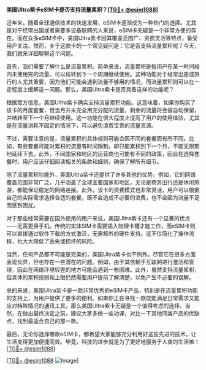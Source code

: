 **美国Ultra紫卡eSIM卡是否支持流量累积？[[TG💪+ @esim1088](https://t.me/s/esim1088)]**

近年来，随着全球通信技术的快速发展，eSIM卡逐渐成为一种热门的选择。尤其是对于经常出国或者需要多设备联网的人来说，eSIM卡无疑是一个非常方便的存在。而在众多eSIM卡中，美国Ultra紫卡因其覆盖范围广、资费灵活等特点，备受用户关注。然而，关于这款卡的一个常见疑问是：它是否支持流量累积呢？今天，我们就来详细聊聊这个问题。

首先，我们需要了解什么是流量累积。简单来说，流量累积是指用户在某一时间段内未使用完的流量，可以结转到下一个周期继续使用。这种功能对于经常出差或旅行的人尤其重要，因为他们可能会遇到流量不够用的情况，而流量累积则可以在一定程度上缓解这一问题。那么，美国Ultra紫卡是否具备这样的功能呢？

根据官方信息，美国Ultra紫卡确实支持流量累积功能。这意味着，如果你购买了该卡的月度套餐，但当月并未完全用完分配的流量，剩余的流量将会被自动保留，并结转至下一个月继续使用。这一功能在很大程度上提高了用户的使用体验，尤其是在流量消耗不固定的情况下，可以避免浪费宝贵的流量资源。

不过，需要注意的是，流量累积的具体规则可能会因不同的套餐而有所不同。比如，有些套餐可能对累积的流量有时间限制，即只能累积到下一个月，不能无限期地延续下去。此外，不同国家和地区的运营商也可能有不同的政策，因此在选择套餐时，用户应该仔细阅读相关的条款和细则，确保了解所有细节。

除了流量累积功能外，美国Ultra紫卡还提供了许多其他的优势。例如，它的网络覆盖范围非常广泛，几乎涵盖了全球主要国家和地区，无论是商务出行还是休闲旅游，都能保证稳定的网络连接。此外，该卡的资费模式也非常灵活，用户可以根据自己的实际需求选择合适的套餐，既不会造成不必要的浪费，也不会因为流量不足而感到困扰。

对于那些经常需要在国外使用的用户来说，美国Ultra紫卡还有一个显著的优点——无需更换手机。传统的实体SIM卡需要插入物理卡槽才能工作，而eSIM卡则可以直接通过软件下载的方式激活，无需额外的硬件支持。这不仅简化了操作流程，也大大降低了丢失或损坏的风险。

当然，任何产品都不可能是完美的，美国Ultra紫卡也不例外。尽管它在很多方面表现优异，但也存在一些潜在的问题。例如，由于其依赖于互联网进行激活和管理，因此在网络环境较差的地方可能会遇到一些困难。此外，虽然支持流量累积，但具体的累积规则和上限仍然需要用户提前了解清楚，以免产生不必要的误解。

总的来说，美国Ultra紫卡是一款非常优秀的eSIM卡产品，特别是在流量累积功能的支持上，为用户提供了更多的便利。如果你正在寻找一款既能满足日常需求又能应对特殊情况的通讯工具，那么美国Ultra紫卡无疑是一个值得考虑的选择。当然，在做出最终决定之前，建议大家多做一些功课，对比一下其他同类产品的优缺点，找到最适合自己的那一款。

最后，无论你选择哪款eSIM卡，都希望大家能够充分利用好这些先进的技术，让生活变得更加便捷高效。毕竟，科技的进步就是为了更好地服务于人类的生活嘛！[[TG💪+ @esim1088](https://t.me/s/esim1088)]

[[TG💪+ @esim1088](https://t.me/s/esim1088) ![Image](https://i.postimg.cc/4NQfJmqS/Snipaste-2025-05-13-00-14-12.png)]